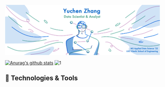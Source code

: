 <!--
**Anthonyive/anthonyive** is a ✨ _special_ ✨ repository because its `README.md` (this file) appears on your GitHub profile.

Here are some ideas to get you started:

- 🔭 I’m currently working on ...
- 🌱 I’m currently learning ...
- 👯 I’m looking to collaborate on ...
- 🤔 I’m looking for help with ...
- 💬 Ask me about ...
- 📫 How to reach me: ...
- 😄 Pronouns: ...
- ⚡ Fun fact: ...
-->

![header](./images/header-with-title.png)

[![Anurag's github stats](https://github-readme-stats.vercel.app/api?username=anthonyive)](https://github.com/anthonyive/github-readme-stats)
![1](https://github-readme-stats.vercel.app/api/top-langs/?username=anthonyive)

## 🔨 Technologies & Tools
